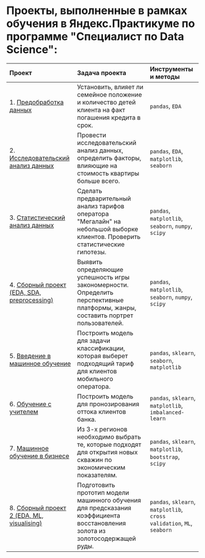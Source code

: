 # Проекты, выполненные в рамках обучения в Яндекс.Практикуме по программе "Специалист по Data Science":

| Проект                          | Задача проекта                                                 | Инструменты и методы|
|:------------------------------|:-------------------------------------------------------------|:--------|
| 1. [Предобработка данных](https://github.com/daniliur/yandex-prakticum-ds/tree/main/01.%20Исследование%20надёжности%20заёмщиков)| Установить, влияет ли семейное положение и количество детей клиента на факт погашения кредита в срок.| `pandas`, `EDA`|
| 2. [Исследовательский анализ данных](https://github.com/daniliur/yandex-prakticum-ds/tree/main/02.%20Исследование%20объявлений%20о%20продаже%20квартир)| Провести исследовательский анализ данных, определить факторы, влияющие на стоимость квартиры больше всего.| `pandas`, `EDA`, `matplotlib`, `seaborn`|
| 3. [Статистический анализ данных](https://github.com/daniliur/yandex-prakticum-ds/tree/main/03.%20Анализ%20поведения%20клиентов%20мобильного%20оператора)| Cделать предварительный анализ тарифов оператора "Мегалайн" на небольшой выборке клиентов. Проверить статистические гипотезы.| `pandas`, `matplotlib`, `seaborn`, `numpy`, `scipy`|
| 4. [Сборный проект (EDA, SDA, preprocessing)](https://github.com/daniliur/yandex-prakticum-ds/tree/main/04.%20Анализ%20рынка%20видеоигр)| Выявить определяющие успешность игры закономерности. Определить перспективные платформы, жанры, составить портрет пользователей.| `pandas`, `matplotlib`, `seaborn`, `numpy`, `scipy`|
| 5. [Введение в машинное обучение](https://github.com/daniliur/yandex-prakticum-ds/tree/main/05.%20Рекомендация%20тарифов)| Построить модель для задачи классификации, которая выберет подходящий тариф для клиентов мобильного оператора.| `pandas`, `sklearn`, `seaborn`, `matplotlib`|
| 6. [Обучение с учителем](https://github.com/daniliur/yandex-prakticum-ds/tree/main/06.%20Прогнозирование%20оттока%20клиентов%20банка)| Построить модель для пронозирования оттока клиентов банка.| `pandas`, `sklearn`, `matplotlib`, `imbalanced-learn`|
| 7. [Машинное обучение в бизнесе](https://github.com/daniliur/yandex-prakticum-ds/tree/main/07.%20Выбор%20локации%20для%20скважины)| Из 3-х регионов необходимо выбрать те, которые подходят для открытия новых скважин по экономическим показателям.| `pandas`, `sklearn`, `matplotlib`, `bootstrap`, `scipy`|
| 8. [Сборный проект 2 (EDA, ML, visualising)](https://github.com/daniliur/yandex-prakticum-ds/tree/main/08.%20Восстановление%20золота%20из%20руды)| Подготовить прототип модели машинного обучения для предсказания коэффициента восстановления золота из золотосодержащей руды.| `pandas`, `sklearn`, `matplotlib`, `cross validation`, `ML`, `seaborn`|